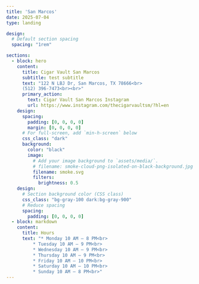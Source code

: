 ```yaml
--- 
title: 'San Marcos'
date: 2025-07-04
type: landing

design:
  # Default section spacing
  spacing: "1rem"

sections:
  - block: hero
    content:
      title: Cigar Vault San Marcos
      subtitle: test subtitle
      text: "122 N LBJ Dr, San Marcos, TX 78666<br>
      (512) 396-7473<br><br>"
      primary_action:
        text: Cigar Vault San Marcos Instagram
        url: https://www.instagram.com/thecigarvaultsm/?hl=en
    design:
      spacing:
        padding: [0, 0, 0, 0]
        margin: [0, 0, 0, 0]
      # For full-screen, add `min-h-screen` below
      css_class: "dark"
      background:
        color: "black"
        image:
          # Add your image background to `assets/media/`.
          # filename: smoke-cloud-png-isolated-on-black-background.jpg
          filename: smoke.svg
          filters:
            brightness: 0.5
    design:
      # Section background color (CSS class)
      css_class: "bg-gray-100 dark:bg-gray-900"
      # Reduce spacing
      spacing:
        padding: [0, 0, 0, 0]
  - block: markdown
    content:
      title: Hours
      text: "* Monday 10 AM – 8 PM<br>
          * Tuesday 10 AM – 9 PM<br>
          * Wednesday 10 AM – 9 PM<br>
          * Thursday 10 AM – 9 PM<br>
          * Friday 10 AM – 10 PM<br>
          * Saturday 10 AM – 10 PM<br>
          * Sunday 10 AM – 8 PM<br>"
---
```

